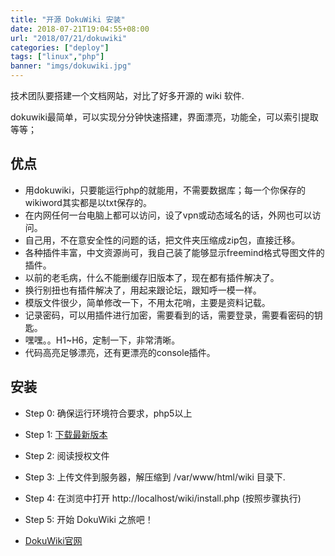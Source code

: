 ```yaml
---
title: "开源 DokuWiki 安装"
date: 2018-07-21T19:04:55+08:00
url: "2018/07/21/dokuwiki"
categories: ["deploy"]
tags: ["linux","php"]
banner: "imgs/dokuwiki.jpg"
---
```


技术团队要搭建一个文档网站，对比了好多开源的 wiki 软件.

<!--more-->

dokuwiki最简单，可以实现分分钟快速搭建，界面漂亮，功能全，可以索引提取等等；

## 优点
* 用dokuwiki，只要能运行php的就能用，不需要数据库；每一个你保存的wikiword其实都是以txt保存的。
* 在内网任何一台电脑上都可以访问，设了vpn或动态域名的话，外网也可以访问。
* 自己用，不在意安全性的问题的话，把文件夹压缩成zip包，直接迁移。
* 各种插件丰富，中文资源尚可，我自己装了能够显示freemind格式导图文件的插件。
* 以前的老毛病，什么不能删缓存旧版本了，现在都有插件解决了。
* 换行别扭也有插件解决了，用起来跟论坛，跟知呼一模一样。
* 模版文件很少，简单修改一下，不用太花哨，主要是资料记载。
* 记录密码，可以用插件进行加密，需要看到的话，需要登录，需要看密码的钥匙。
* 嘿嘿。。H1~H6，定制一下，非常清晰。
* 代码高亮足够漂亮，还有更漂亮的console插件。

## 安装
* Step 0: 确保运行环境符合要求，php5以上
* Step 1: [下载最新版本](https://www.dokuwiki.org/download)
* Step 2: 阅读授权文件
* Step 3: 上传文件到服务器，解压缩到 /var/www/html/wiki 目录下.
* Step 4: 在浏览中打开 http://localhost/wiki/install.php  (按照步骤执行)
* Step 5: 开始 DokuWiki 之旅吧！

* [DokuWiki官网](https://www.dokuwiki.org)
<!--more-->
